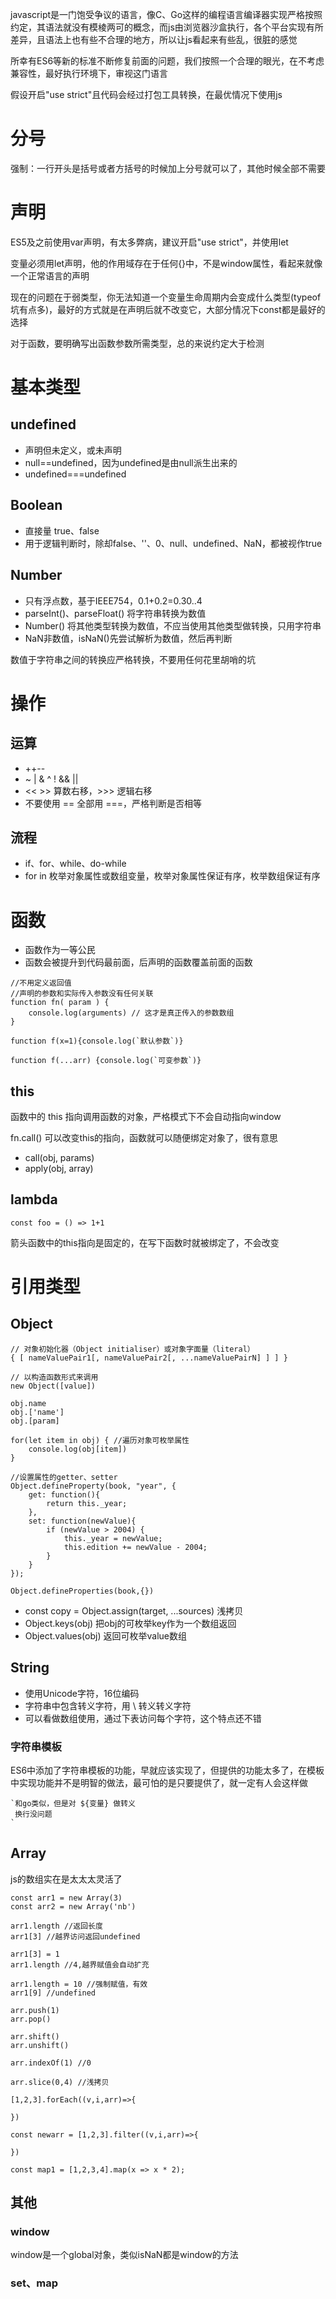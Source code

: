 javascript是一门饱受争议的语言，像C、Go这样的编程语言编译器实现严格按照约定，其语法就没有模棱两可的概念，而js由浏览器沙盒执行，各个平台实现有所差异，且语法上也有些不合理的地方，所以让js看起来有些乱，很脏的感觉

所幸有ES6等新的标准不断修复前面的问题，我们按照一个合理的眼光，在不考虑兼容性，最好执行环境下，审视这门语言

假设开启"use strict"且代码会经过打包工具转换，在最优情况下使用js

# 分号
强制：一行开头是括号或者方括号的时候加上分号就可以了，其他时候全部不需要

# 声明
ES5及之前使用var声明，有太多弊病，建议开启"use strict"，并使用let

变量必须用let声明，他的作用域存在于任何{}中，不是window属性，看起来就像一个正常语言的声明

现在的问题在于弱类型，你无法知道一个变量生命周期内会变成什么类型(typeof坑有点多)，最好的方式就是在声明后就不改变它，大部分情况下const都是最好的选择

对于函数，要明确写出函数参数所需类型，总的来说约定大于检测

# 基本类型

## undefined
- 声明但未定义，或未声明
- null==undefined，因为undefined是由null派生出来的
- undefined===undefined

## Boolean
- 直接量 true、false
- 用于逻辑判断时，除却false、''、0、null、undefined、NaN，都被视作true

## Number
- 只有浮点数，基于IEEE754，0.1+0.2=0.30..4
- parseInt()、parseFloat() 将字符串转换为数值
- Number() 将其他类型转换为数值，不应当使用其他类型做转换，只用字符串
- NaN非数值，isNaN()先尝试解析为数值，然后再判断

数值于字符串之间的转换应严格转换，不要用任何花里胡哨的坑

# 操作
## 运算
- ++--
- ~ | & ^ ! && || 
- << >> 算数右移，>>> 逻辑右移
- 不要使用 == 全部用 ===，严格判断是否相等

## 流程
- if、for、while、do-while
- for in 枚举对象属性或数组变量，枚举对象属性保证有序，枚举数组保证有序

# 函数
- 函数作为一等公民
- 函数会被提升到代码最前面，后声明的函数覆盖前面的函数
```
//不用定义返回值
//声明的参数和实际传入参数没有任何关联
function fn( param ) {
    console.log(arguments) // 这才是真正传入的参数数组
}

function f(x=1){console.log(`默认参数`)}

function f(...arr) {console.log(`可变参数`)}

```

## this
函数中的 this 指向调用函数的对象，严格模式下不会自动指向window

fn.call() 可以改变this的指向，函数就可以随便绑定对象了，很有意思

- call(obj, params)
- apply(obj, array)

## lambda

    const foo = () => 1+1 

箭头函数中的this指向是固定的，在写下函数时就被绑定了，不会改变


# 引用类型
## Object
```
// 对象初始化器（Object initialiser）或对象字面量（literal）
{ [ nameValuePair1[, nameValuePair2[, ...nameValuePairN] ] ] }

// 以构造函数形式来调用
new Object([value])

obj.name
obj.['name']
obj.[param]

for(let item in obj) { //遍历对象可枚举属性
    console.log(obj[item])
}

//设置属性的getter、setter
Object.defineProperty(book, "year", {
    get: function(){
        return this._year;
    },
    set: function(newValue){
        if (newValue > 2004) {
            this._year = newValue;
            this.edition += newValue - 2004;
        }
    }
});

Object.defineProperties(book,{})
```

- const copy = Object.assign(target, ...sources) 浅拷贝
- Object.keys(obj) 把obj的可枚举key作为一个数组返回
- Object.values(obj) 返回可枚举value数组

## String
- 使用Unicode字符，16位编码
- 字符串中包含转义字符，用 \ 转义转义字符
- 可以看做数组使用，通过下表访问每个字符，这个特点还不错

### 字符串模板
ES6中添加了字符串模板的功能，早就应该实现了，但提供的功能太多了，在模板中实现功能并不是明智的做法，最可怕的是只要提供了，就一定有人会这样做

    `和go类似，但是对 ${变量} 做转义
     换行没问题
    `

## Array
js的数组实在是太太太灵活了
```
const arr1 = new Array(3) 
const arr2 = new Array('nb')

arr1.length //返回长度
arr1[3] //越界访问返回undefined

arr1[3] = 1
arr1.length //4,越界赋值会自动扩充

arr1.length = 10 //强制赋值，有效
arr1[9] //undefined
```

```
arr.push(1)
arr.pop()

arr.shift()
arr.unshift()

arr.indexOf(1) //0

arr.slice(0,4) //浅拷贝

[1,2,3].forEach((v,i,arr)=>{

})

const newarr = [1,2,3].filter((v,i,arr)=>{

})

const map1 = [1,2,3,4].map(x => x * 2);

```

## 其他

### window
window是一个global对象，类似isNaN都是window的方法

### set、map